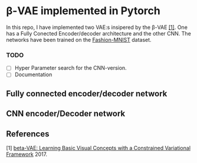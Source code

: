 # β-VAE implemented in Pytorch

In this repo, I have implemented two VAE:s insipered by the β-VAE [[1]](#1). One has a Fully Conected Encoder/decoder architecture and the other CNN. The networks have been trained on the [Fashion-MNIST](https://github.com/zalandoresearch/fashion-mnist) dataset.

### TODO
- [ ] Hyper Parameter search for the CNN-version.
- [ ] Documentation

## Fully connected encoder/decoder network


## CNN encoder/Decoder network



## References
<a id="1">[1]</a> 
[beta-VAE: Learning Basic Visual Concepts with a Constrained Variational Framework](https://openreview.net/forum?id=Sy2fzU9gl) 2017.
